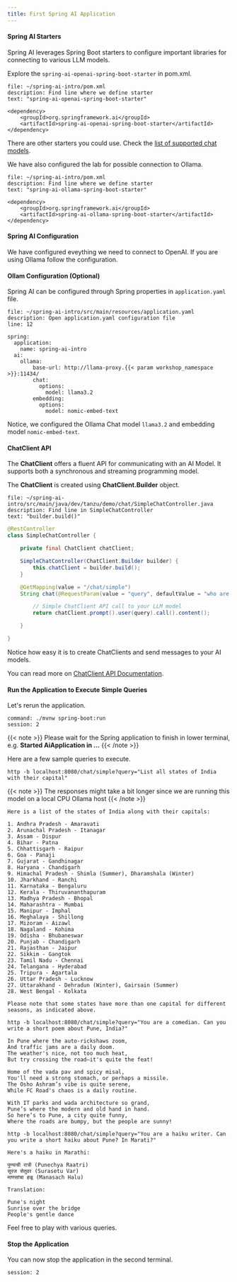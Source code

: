 ```yaml
---
title: First Spring AI Application
---
```


#### Spring AI Starters

Spring AI leverages Spring Boot starters to configure important libraries
for connecting to various LLM models. 

Explore the `spring-ai-openai-spring-boot-starter` in pom.xml.

```editor:select-matching-text
file: ~/spring-ai-intro/pom.xml
description: Find line where we define starter
text: "spring-ai-openai-spring-boot-starter"
```

```
<dependency>
	<groupId>org.springframework.ai</groupId>
	<artifactId>spring-ai-openai-spring-boot-starter</artifactId>
</dependency>
```

There are other starters you could use. Check the [list of supported chat models](https://docs.spring.io/spring-ai/reference/api/chat/comparison.html).

We have also configured the lab for possible connection to Ollama.

```editor:select-matching-text
file: ~/spring-ai-intro/pom.xml
description: Find line where we define starter
text: "spring-ai-ollama-spring-boot-starter"
```

```
<dependency>
	<groupId>org.springframework.ai</groupId>
	<artifactId>spring-ai-ollama-spring-boot-starter</artifactId>
</dependency>
```

#### Spring AI Configuration

We have configured eveything we need to connect to OpenAI. If you are using Ollama follow the configuration.

#### Ollam Configuration (Optional)
Spring AI can be configured through Spring properties in `application.yaml` file.

```editor:open-file
file: ~/spring-ai-intro/src/main/resources/application.yaml
description: Open application.yaml configuration file
line: 12
```

```
spring:
  application:
    name: spring-ai-intro
  ai:
    ollama:
        base-url: http://llama-proxy.{{< param workshop_namespace >}}:11434/
        chat:
          options:
            model: llama3.2
        embedding:
          options:
            model: nomic-embed-text
```

Notice, we configured the Ollama Chat model `llama3.2` and embedding model `nomic-embed-text`.

#### ChatClient API

The **ChatClient** offers a fluent API for communicating with an AI Model.
It supports both a synchronous and streaming programming model.

The **ChatClient** is created using **ChatClient.Builder** object.


```editor:select-matching-text
file: ~/spring-ai-intro/src/main/java/dev/tanzu/demo/chat/SimpleChatController.java
description: Find line in SimpleChatController
text: "builder.build()"
```

```Java
@RestController
class SimpleChatController {

    private final ChatClient chatClient;

    SimpleChatController(ChatClient.Builder builder) {
        this.chatClient = builder.build();
    }

    @GetMapping(value = "/chat/simple")
    String chat(@RequestParam(value = "query", defaultValue = "who are you") String query) {

        // Simple ChatClient API call to your LLM model
        return chatClient.prompt().user(query).call().content();

    }

}
```

Notice how easy it is to create ChatClients and send messages to your AI models.

You can read more on [ChatClient API Documentation](https://docs.spring.io/spring-ai/reference/api/chatclient.html).

#### Run the Application to Execute Simple Queries

Let's rerun the application.

```terminal:execute
command: ./mvnw spring-boot:run
session: 2
```

{{< note >}}
Please wait for the Spring application to finish in lower terminal, e.g. **Started AiApplication in ...**
{{< /note >}}

Here are a few sample queries to execute.
```execute
http -b localhost:8080/chat/simple?query="List all states of India with their capital"
```

{{< note >}}
The responses might take a bit longer since we are running this model on a local CPU Ollama host
{{< /note >}}

```
Here is a list of the states of India along with their capitals:

1. Andhra Pradesh - Amaravati
2. Arunachal Pradesh - Itanagar
3. Assam - Dispur
4. Bihar - Patna
5. Chhattisgarh - Raipur
6. Goa - Panaji
7. Gujarat - Gandhinagar
8. Haryana - Chandigarh
9. Himachal Pradesh - Shimla (Summer), Dharamshala (Winter)
10. Jharkhand - Ranchi
11. Karnataka - Bengaluru
12. Kerala - Thiruvananthapuram
13. Madhya Pradesh - Bhopal
14. Maharashtra - Mumbai
15. Manipur - Imphal
16. Meghalaya - Shillong
17. Mizoram - Aizawl
18. Nagaland - Kohima
19. Odisha - Bhubaneswar
20. Punjab - Chandigarh
21. Rajasthan - Jaipur
22. Sikkim - Gangtok
23. Tamil Nadu - Chennai
24. Telangana - Hyderabad
25. Tripura - Agartala
26. Uttar Pradesh - Lucknow
27. Uttarakhand - Dehradun (Winter), Gairsain (Summer)
28. West Bengal - Kolkata

Please note that some states have more than one capital for different seasons, as indicated above.
```

```execute
http -b localhost:8080/chat/simple?query="You are a comedian. Can you write a short poem about Pune, India?"
```

```
In Pune where the auto-rickshaws zoom,  
And traffic jams are a daily doom.  
The weather's nice, not too much heat,  
But try crossing the road—it's quite the feat!  

Home of the vada pav and spicy misal,  
You'll need a strong stomach, or perhaps a missile.  
The Osho Ashram’s vibe is quite serene,  
While FC Road's chaos is a daily routine.  

With IT parks and wada architecture so grand,  
Pune’s where the modern and old hand in hand.  
So here’s to Pune, a city quite funny,  
Where the roads are bumpy, but the people are sunny!
```

```execute
http -b localhost:8080/chat/simple?query="You are a haiku writer. Can you write a short haiku about Pune? In Marati?" 
```

```
Here's a haiku in Marathi:

पुण्याची रात्री (Punechya Raatri)
सूरज सेतुवर (Surasetu Var)
माणसांचा हळू (Manasach Halu)

Translation:

Pune's night
Sunrise over the bridge
People's gentle dance
```

Feel free to play with various queries. 



#### Stop the Application

You can now stop the application in the second terminal.
```terminal:interrupt
session: 2
```
